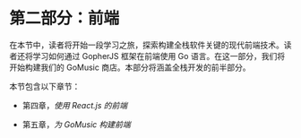 # 第二部分：前端

在本节中，读者将开始一段学习之旅，探索构建全栈软件关键的现代前端技术。读者还将学习如何通过 GopherJS 框架在前端使用 Go 语言。在这一部分，我们将开始构建我们的 GoMusic 商店。本部分将涵盖全栈开发的前半部分。

本节包含以下章节：

+   第四章，*使用 React.js 的前端*

+   第五章，*为 GoMusic 构建前端*
